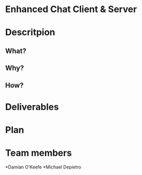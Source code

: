 # Enhanced Chat Client & Server
# Descritpion
## What?
## Why?
## How?
# Deliverables
# Plan
# Team members
*Damian O'Keefe
*Michael Depietro
